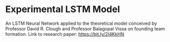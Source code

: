 # Experimental LSTM Model

An LSTM Neural Network applied to the theoretical model conceived by Professor David R. Clough and Professor Balagopal Vissa on founding team formation. Link to research paper: https://bit.ly/2I4KkHN
